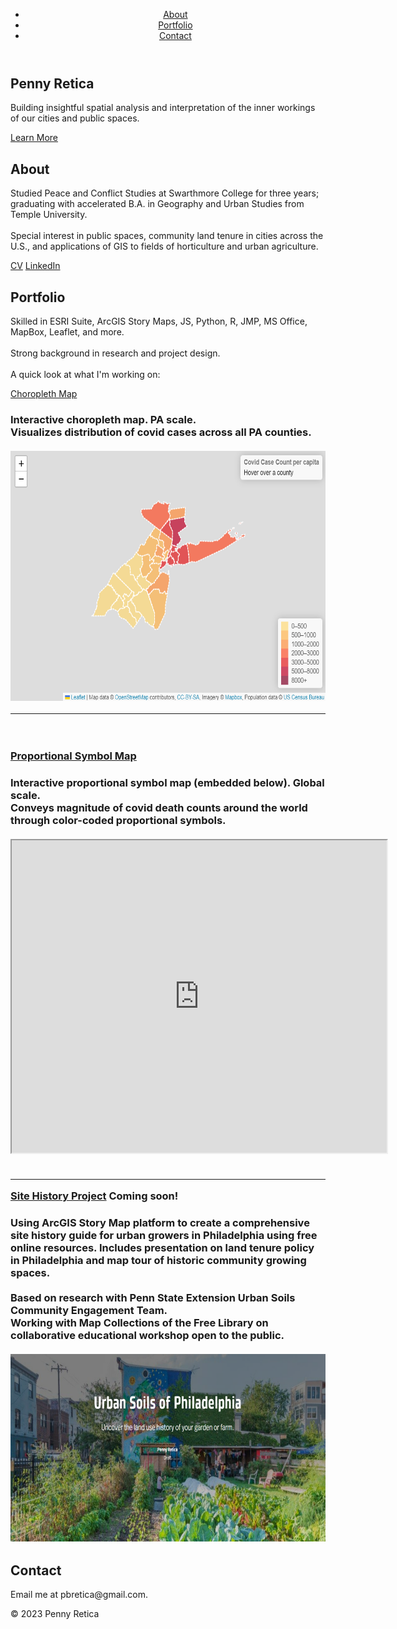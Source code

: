 
<html>
  <head>
    <title>Penny Retica</title>
    <link rel="stylesheet" href="style.css">
  </head>
  <body>
    <header>
      <nav>
        <ul>
          <li><a href="#about">About</a></li>
          <li><a href="#portfolio">Portfolio</a></li>
          <li><a href="#contact">Contact</a></li>
        </ul>
      </nav>
    </header>
    <main>
      <section class="hero">
        <h1>Penny Retica</h1>
        <p>Building insightful spatial analysis and interpretation of the inner workings of our cities and public spaces.</p>
        <a href="#about" class="button">Learn More</a>
      </section>
      <section class="about">
        <h2>About</h2>
        <p>Studied Peace and Conflict Studies at Swarthmore College for three years; graduating with accelerated B.A. in Geography and Urban Studies from Temple University. <br> <br> Special interest in public spaces, community land tenure in cities across the U.S., and applications of GIS to fields of horticulture and urban agriculture.</p>
        <a href="https://pbretica.github.io/Retica_2023CV.pdf" class="button2">CV</a>
        <a href="https://www.linkedin.com/in/penny-retica/" class="button2">LinkedIn</a>
      </section>
      <section class="portfolio">
        <h2>Portfolio</h2>
        <p> Skilled in ESRI Suite, ArcGIS Story Maps, JS, Python, R, JMP, MS Office, MapBox, Leaflet, and more. <br> <br> Strong background in research and project design. <br> <br>
        A quick look at what I'm working on: </p>
        <a href="https://pbretica.github.io/choropleth/" class="button2">Choropleth Map</a> <br> 
        <h3> Interactive choropleth map. PA scale. <br> Visualizes distribution of covid cases across all PA counties. <br> <br>
        <img src="covidcases.png" alt="Choropleth map of PA covid cases by county" width="600" height="400">
        <hr>
        <br> <br> <a href="https://pbretica.github.io/worldcoviddeaths/" class="button2">Proportional Symbol Map</a>
        <h3> Interactive proportional symbol map (embedded below). Global scale. <br> Conveys magnitude of covid death counts around the world through color-coded proportional symbols. <br> <br>
        <iframe src="https://pbretica.github.io/worldcoviddeaths/" height="500" width="600"></iframe> <br> <br>
        <hr>
        <a href="" class="button2">Site History Project</a> <b> Coming soon! </b>
        <h3> Using ArcGIS Story Map platform to create a comprehensive site history guide for urban growers in Philadelphia using free online resources. Includes presentation on land tenure policy in Philadelphia and map tour of historic community growing spaces. <br> <br> Based on research with Penn State Extension Urban Soils Community Engagement Team. <br> Working with Map Collections of the Free Library on collaborative educational workshop open to the public.<br> <br>
        <img src="urbansoils.png" alt="Title page of urban soils project" width="1000" height="300"> 
        </h3>
      </section>
      <section class="contact">
        <h2>Contact</h2>
        <p>Email me at pbretica@gmail.com. </p>
      </section>
    </main>
    <footer>
      <p>&copy; 2023 Penny Retica</p>
    </footer>
  </body>
</html>

